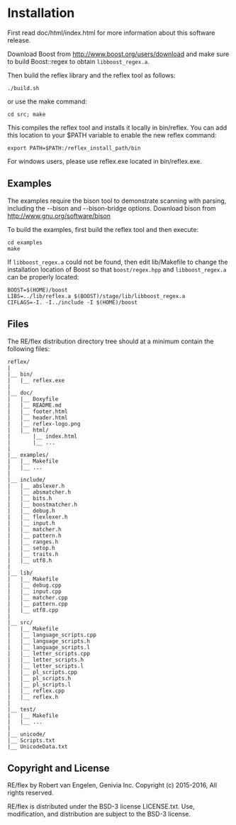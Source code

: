 
Installation
============

First read doc/html/index.html for more information about this software release.

Download Boost from <http://www.boost.org/users/download> and make sure to
build Boost::regex to obtain `libboost_regex.a`.

Then build the reflex library and the reflex tool as follows:

    ./build.sh

or use the make command:

    cd src; make

This compiles the reflex tool and installs it locally in bin/reflex.  You can
add this location to your $PATH variable to enable the new reflex command:

    export PATH=$PATH:/reflex_install_path/bin

For windows users, please use reflex.exe located in bin/reflex.exe.


Examples
--------

The examples require the bison tool to demonstrate scanning with parsing,
including the --bison and --bison-bridge options.  Download bison from
<http://www.gnu.org/software/bison>

To build the examples, first build the reflex tool and then execute:

    cd examples
    make

If `libboost_regex.a` could not be found, then edit lib/Makefile to change the
installation location of Boost so that `boost/regex.hpp` and `libboost_regex.a`
can be properly located:

    BOOST=$(HOME)/boost
    LIBS=../lib/reflex.a $(BOOST)/stage/lib/libboost_regex.a
    CIFLAGS=-I. -I../include -I $(HOME)/boost


Files
-----

The RE/flex distribution directory tree should at a minimum contain the
following files:

    reflex/
    |
    |__ bin/
    |   |__ reflex.exe
    |
    |__ doc/
    |   |__ Doxyfile
    |   |__ README.md
    |   |__ footer.html
    |   |__ header.html
    |   |__ reflex-logo.png
    |   |__ html/
    |       |__ index.html
    |       |__ ...
    |
    |__ examples/
    |   |__ Makefile
    |   |__ ...
    |
    |__ include/
    |   |__ abslexer.h
    |   |__ absmatcher.h
    |   |__ bits.h
    |   |__ boostmatcher.h
    |   |__ debug.h
    |   |__ flexlexer.h
    |   |__ input.h
    |   |__ matcher.h
    |   |__ pattern.h
    |   |__ ranges.h
    |   |__ setop.h
    |   |__ traits.h
    |   |__ utf8.h
    |
    |__ lib/
    |   |__ Makefile
    |   |__ debug.cpp
    |   |__ input.cpp
    |   |__ matcher.cpp
    |   |__ pattern.cpp
    |   |__ utf8.cpp
    |
    |__ src/
    |   |__ Makefile
    |   |__ language_scripts.cpp
    |   |__ language_scripts.h
    |   |__ language_scripts.l
    |   |__ letter_scripts.cpp
    |   |__ letter_scripts.h
    |   |__ letter_scripts.l
    |   |__ pl_scripts.cpp
    |   |__ pl_scripts.h
    |   |__ pl_scripts.l
    |   |__ reflex.cpp
    |   |__ reflex.h
    |
    |__ test/
    |   |__ Makefile
    |   |__ ...
    |
    |__ unicode/
	|__ Scripts.txt
	|__ UnicodeData.txt


Copyright and License
---------------------

RE/flex by Robert van Engelen, Genivia Inc.
Copyright (c) 2015-2016, All rights reserved.   

RE/flex is distributed under the BSD-3 license LICENSE.txt.
Use, modification, and distribution are subject to the BSD-3 license.
